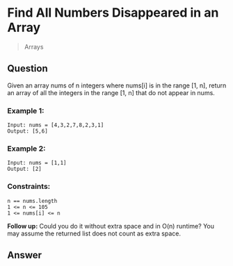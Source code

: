 # Find All Numbers Disappeared in an Array
> Arrays

## Question

Given an array nums of n integers where nums[i] is in the range [1, n], return an array of all the integers in the range [1, n] that do not appear in nums.

### Example 1:
```
Input: nums = [4,3,2,7,8,2,3,1]
Output: [5,6]
```

### Example 2:
```
Input: nums = [1,1]
Output: [2]
```

### Constraints:
```
n == nums.length
1 <= n <= 105
1 <= nums[i] <= n
```

__Follow up:__ Could you do it without extra space and in O(n) runtime? You may assume the returned list does not count as extra space.

## Answer

```typescript

```
